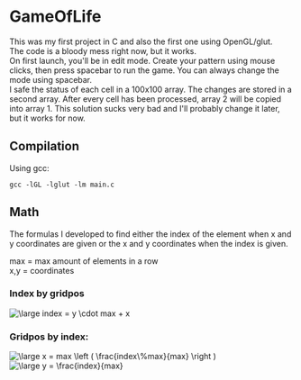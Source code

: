 # GameOfLife  
This was my first project in C and also the first one using OpenGL/glut.  
The code is a bloody mess right now, but it works.  
On first launch, you'll be in edit mode. Create your pattern using mouse clicks, then press spacebar to run the game. You can always change the mode using spacebar.  
I safe the status of each cell in a 100x100 array. The changes are stored in a second array. After every cell has been processed, array 2 will be copied into array 1. This solution sucks very bad and I'll probably change it later, but it works for now.  

## Compilation
Using gcc:  
```
gcc -lGL -lglut -lm main.c
```

## Math  
The formulas I developed to find either the index of the element when x and y coordinates are given or the x and y coordinates when the index is given.   
  
max = max amount of elements in a row  
x,y = coordinates  
  
### Index by gridpos
<img src="https://latex.codecogs.com/gif.latex?\large&space;index&space;=&space;y&space;\cdot&space;max&space;&plus;&space;x" title="\large index = y \cdot max + x" />

### Gridpos by index:  
<img src="https://latex.codecogs.com/gif.latex?\large&space;x&space;=&space;max&space;\left&space;(&space;\frac{index\%max}{max}&space;\right&space;)" title="\large x = max \left ( \frac{index\%max}{max} \right )" />  
  
<img src="https://latex.codecogs.com/gif.latex?\large&space;y&space;=&space;\frac{index}{max}" title="\large y = \frac{index}{max}" />

